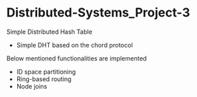 # Distributed-Systems_Project-3
Simple Distributed Hash Table

- Simple DHT based on the chord protocol

 Below mentioned functionalities are implemented
- ID space partitioning
- Ring-based routing
- Node joins

